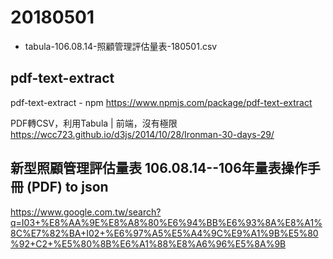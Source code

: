 
# 20180501

* tabula-106.08.14-照顧管理評估量表-180501.csv

## pdf-text-extract

pdf-text-extract - npm https://www.npmjs.com/package/pdf-text-extract

PDF轉CSV，利用Tabula | 前端，沒有極限 https://wcc723.github.io/d3js/2014/10/28/Ironman-30-days-29/

## 新型照顧管理評估量表 106.08.14--106年量表操作手冊 (PDF) to json

https://www.google.com.tw/search?q=I03+%E8%AA%9E%E8%A8%80%E6%94%BB%E6%93%8A%E8%A1%8C%E7%82%BA+I02+%E6%97%A5%E5%A4%9C%E9%A1%9B%E5%80%92+C2+%E5%80%8B%E6%A1%88%E8%A6%96%E5%8A%9B